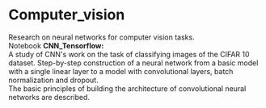# Computer_vision
 Research on neural networks for computer vision tasks.\
Notebook __CNN_Tensorflow:__\
A study of CNN's work on the task of classifying images of the CIFAR 10 dataset. Step-by-step construction of a neural network from a basic model with a single linear layer to a model with convolutional layers, batch normalization and dropout.\
The basic principles of building the architecture of convolutional neural networks are described.
